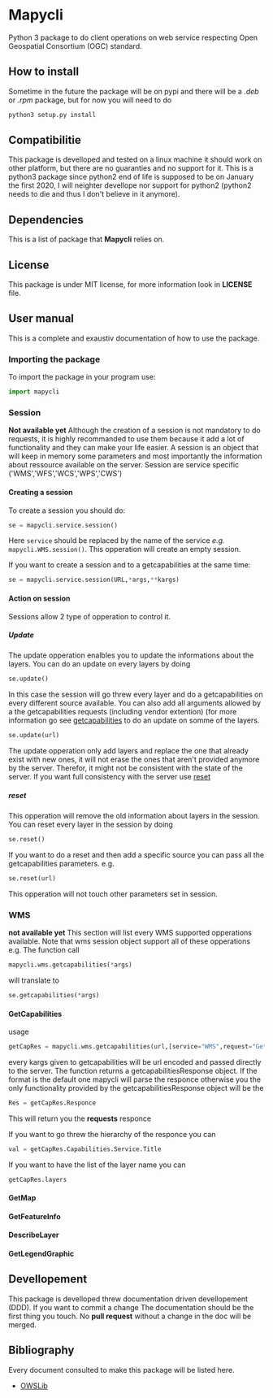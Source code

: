 # Mapycli
Python 3 package to do client operations on web service respecting Open Geospatial Consortium (OGC) standard.

## How to install
Sometime in the future the package will be on pypi and there will be a *.deb* or *.rpm* package, but for now you will need to do
``` bash
python3 setup.py install
```
## Compatibilitie
This package is develloped and tested on a linux machine it should work on other platform, but there are no guaranties and no support for it. This is a python3 package since python2 end of life is supposed to be on January the first 2020, I will neighter devellope nor support for python2 (python2 needs to die and thus I don't believe in it anymore).

## Dependencies
This is a list of package that **Mapycli** relies on.

## License
This package is under MIT license, for more information look in **LICENSE** file.

## User manual
This is a complete and exaustiv documentation of how to use the package.
### Importing the package
To import the package in your program use:
``` python
import mapycli
```
### Session
**Not available yet**
Although the creation of a session is not mandatory to do requests, it is highly recommanded to use them because it add a lot of functionality and they can make your life easier. A session is an object that will keep in memory some parameters and most importantly the information about ressource available on the server. Session are service specific ('WMS','WFS','WCS','WPS','CWS')
#### Creating a session
To create a session you should do:
``` python
se = mapycli.service.session()
```
Here `service` should be replaced by the name of the service *e.g.* `mapycli.WMS.session()`.
This opperation will create an empty session.

If you want to create a session and to a getcapabilities at the same time:
``` python
se = mapycli.service.session(URL,*args,**kargs)
```

#### Action on session
Sessions allow 2 type of opperation to control it.

##### Update
The update opperation enalbles you to update the informations about the layers. You can do an update on every layers by doing
``` python
se.update()
```
In this case the session will go threw every layer and do a getcapabilities on every different source available. You can also add all arguments allowed by a the getcapabilities requests (including vendor extention) (for more information go see [getcapabilities](#getcapabilities) to do an update on somme of the layers.
``` python
se.update(url)
```
The update opperation only add layers and replace the one that already exist with new ones, it will not erase the ones that aren't provided anymore by the server. Therefor, it might not be consistent with the state of the server. If you want full consistency with the server use [reset](#reset)

##### reset
This opperation will remove the old information about layers in the session. You can reset every layer in the session by doing
``` python
se.reset()
```
If you want to do a reset and then add a specific source you can pass all the getcapabilities parameters. e.g.
``` python
se.reset(url)
```

This opperation will not touch other parameters set in session.

### WMS
**not available yet**
This section will list every WMS supported opperations available. Note that wms session object support all of these opperations e.g.
The function call
``` python
mapycli.wms.getcapabilities(*args)
```
will translate to
``` python
se.getcapabilities(*args)
```
#### GetCapabilities
usage
``` python
getCapRes = mapycli.wms.getcapabilities(url,[service="WMS",request="GetCapabilities",version="1.3.0",format="application/vnd.ogc.se_xml",**kargs])
```
every kargs given to getcapabilities will be url encoded and passed directly to the server. The function returns a getcapabilitiesResponse object. If the format is the default one mapycli will parse the responce otherwise you the only functionality provided by the getcapabilitiesResponse object will be the
``` python
Res = getCapRes.Responce
```
This will return you the **requests** responce

If you want to go threw the hierarchy of the responce you can
``` python
val = getCapRes.Capabilities.Service.Title
```

If you want to have the list of the layer name you can
``` python
getCapRes.layers
```
#### GetMap
#### GetFeatureInfo
#### DescribeLayer
#### GetLegendGraphic



## Devellopement
This package is develloped threw documentation driven devellopement (DDD). If you want to commit a change The documentation should be the first thing you touch. No **pull request** without a change in the doc will be merged.

## Bibliography
Every document consulted to make this package will be listed here.
- [OWSLib](https://geopython.github.io/OWSLib/)
